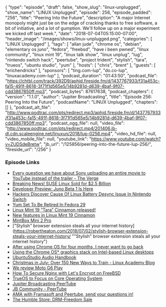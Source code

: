 {
  "type": "episode",
  "draft": false,
  "show_slug": "linux-unplugged",
  "show_name": "LINUX Unplugged",
  "episode": 256,
  "episode_padded": "256",
  "title": "Peering Into the Future",
  "description": "A major Internet monopoly might just be on the edge of cracking thanks to free software, a bit of initiative, and a lot of gumption. We'll follow up on a major experiment we kicked off last week.",
  "date": "2018-07-04T05:15:00-07:00",
  "header_image": "/images/shows/linux-unplugged.png",
  "categories": [
    "LINUX Unplugged"
  ],
  "tags": [
    "allan jude",
    "chrome os",
    "debian",
    "elementary os juno",
    "fedora",
    "freebsd",
    "have i been pwned",
    "linux community",
    "linux mint 19",
    "linux talk show",
    "linux unplug",
    "lug",
    "nintendo switch hack",
    "peertube",
    "project trident",
    "stylish",
    "tara",
    "trueos",
    "ubuntu studio",
    "yum"
  ],
  "hosts": [
    "chris",
    "brent"
  ],
  "guests": [
    "erichendricks"
  ],
  "sponsors": [
    "ting.com-lup",
    "do.co-lup",
    "linuxacademy.com-lup"
  ],
  "podcast_duration": "01:43:50",
  "podcast_file": "https://chtbl.com/track/392D9/aphid.fireside.fm/d/1437767933/f31a453c-fa15-491f-8618-3f71f1d565e5/14b9281d-d639-4baf-9f07-cdd3867850ff.mp3",
  "podcast_bytes": 87617638,
  "podcast_chapters": {
    "version": "1.1.0",
    "author": "Jupiter Broadcasting",
    "title": "Episode 256: Peering Into the Future",
    "podcastName": "LINUX Unplugged",
    "chapters": []
  },
  "podcast_alt_file": "http://www.podtrac.com/pts/redirect.mp3/aphid.fireside.fm/d/1437767933/f31a453c-fa15-491f-8618-3f71f1d565e5/14b9281d-d639-4baf-9f07-cdd3867850ff.mp3",
  "podcast_ogg_file": null,
  "video_file": "http://www.podtrac.com/pts/redirect.mp4/201406.jb-dl.cdn.scaleengine.net/linuxun/2018/lup-0256.mp4",
  "video_hd_file": null,
  "video_mobile_file": null,
  "youtube_link": "https://www.youtube.com/watch?v=ZUDSdeBretw",
  "jb_url": "/125856/peering-into-the-future-lup-256/",
  "fireside_url": "/256"
}


### Episode Links

  * [Every question we have about Sony uploading an entire movie to YouTube instead of the trailer - The Verge](https://www.theverge.com/tldr/2018/7/3/17530916/sony-pictures-uploads-youtube-video-full-movie-trailer-khali-the-killer-questions-how "Every question we have about Sony uploading an entire movie to YouTube instead of the trailer - The Verge")
  * [Breaking News! SUSE Linux Sold for $2.5 Billion](https://itsfoss.com/suse-eqt-acquisition/amp/#amp_tf=From%20%251%24s "Breaking News! SUSE Linux Sold for $2.5 Billion")
  * [Developer Preview: Juno Beta 1 Is Here](https://medium.com/elementaryos/developer-preview-juno-beta-1-is-here-ce9160085bb2 "Developer Preview: Juno Beta 1 Is Here")
  * [Hackers Discover Cause Of Linux Battery Desync Issue In Nintendo Switch](https://nintendosoup.com/hackers-discover-cause-of-linux-battery-desync-issue-in-nintendo-switch/ "Hackers Discover Cause Of Linux Battery Desync Issue In Nintendo Switch")
  * [Yum Set To Be Retired In Fedora 29](https://www.phoronix.com/scan.php?page=news_item&px=Yum-3-Retiring-Fedora-29 "Yum Set To Be Retired In Fedora 29")
  * [Linux Mint 19 “Tara” Cinnamon released!](https://blog.linuxmint.com/?p=3597 "Linux Mint 19 “Tara” Cinnamon released!")
  * [New features in Linux Mint 19 Cinnamon](https://www.linuxmint.com/rel_tara_cinnamon_whatsnew.php "New features in Linux Mint 19 Cinnamon")
  * [MintBox Mini 2 Pro](https://fit-iot.com/web/product/mbm2-pro/ "MintBox Mini 2 Pro")
  * ["Stylish" browser extension steals all your internet history](https://robertheaton.com/2018/07/02/stylish-browser-extension-steals-your-internet-history/ ""Stylish" browser extension steals all your internet history")
  * [After using Chrome OS for four months, I never want to go back](https://www.androidcentral.com/after-using-chrome-os-four-months-i-never-want-go-back?amp "After using Chrome OS for four months, I never want to go back")
  * [Using the Chrome OS* graphics stack on Intel-based Linux desktops](https://01.org/blogs/joone/2018/using-chrome-os-graphics-stack-intel-based-linux-desktops "Using the Chrome OS* graphics stack on Intel-based Linux desktops")
  * [UbuntuStudio Audio Handbook](https://help.ubuntu.com/community/UbuntuStudio/AudioHandbook "UbuntuStudio Audio Handbook")
  * [Christmas in July: Over 150 New Ways to Train - Linux Academy Blog](https://linuxacademy.com/blog/linuxacademy-com/christmas-in-july-over-150-new-ways-to-train/ "Christmas in July: Over 150 New Ways to Train - Linux Academy Blog")
  * [We review Moto G6 Play](https://ting.com/blog/moto-g6-play-review/ "We review Moto G6 Play")
  * [How To Secure Nginx with Let's Encrypt on FreeBSD](https://www.digitalocean.com/community/tutorials/how-to-secure-nginx-letsencrypt-freebsd "How To Secure Nginx with Let's Encrypt on FreeBSD")
  * [TrueOS to Focus on Core Operating System](https://www.trueos.org/blog/trueosdownstream/ "TrueOS to Focus on Core Operating System")
  * [Jupiter Broadcasting PeerTube](https://getjupiter.com/ "Jupiter Broadcasting PeerTube")
  * [JB Community - PeerTube](https://peertube.linuxrocks.online/ "JB Community - PeerTube")
  * [AMA with Framasoft and Peertube, send your questions in!](https://www.reddit.com/r/freesoftware/comments/8vt9tq/ama_with_framasoft_and_peertube_send_your/ "AMA with Framasoft and Peertube, send your questions in!")
  * [The Humble Store: DRM-Freedom Sale](https://www.humblebundle.com/store/promo/drmfreedom-sale "The Humble Store: DRM-Freedom Sale")



